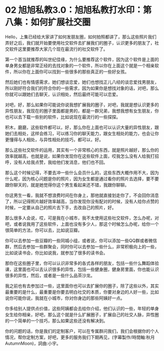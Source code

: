 # 02 旭旭私教3.0：旭旭私教打水印：第八集：如何扩展社交圈

Hello，上集已经给大家讲了如何发朋友圈，如何拍照都讲了，那么这些照片我们弄好之后，我们就开始要使用社交软件去扩展我们的圈子，认识更多的朋友了，社交软件这里要推荐大家几个现在最流行的社交软件了。

第一个首当就推荐的叫世纪佳缘，为什么要推荐这个软件，因为这个软件是上面的单身男女都是非常正经的去找对象的一个软件，所以你在上面这个就是一个相亲软件，所以你在上面你可以找到一些很多的那些真正的一些好女孩。

然后她们也有情感需求，她们想谈恋爱，她们也想找正儿八经的谈恋爱找男朋友，所以刚好符合我们的符合你的一些需求，因为如果你是想找对象的话，对吧，那么你就可以跟她们去聊天，认识相处，然后最终可能可以恋爱。

对吧，好，那么如果你可能说你说我想扩展我的圈子，对吧，我就是想认识更多的异性朋友，我现在的圈子里面都是男的，都是一群兄弟，我想我想有女生朋友，你也可以去下载一些别的软件，比如说现在最流行的一些探探。

积木，磨磨，这些软件都可以，好，那么你在上面也可以认识大量的异性朋友，跟她们去相处，这样会练习，可以练习你的聊天能力，跟女生相处的能力，也会让你更懂得与人相处，与异性相处的技巧，都可以，好。

那么这些社交软件的运用，其实有一个非常核心的东西，就是照片越好，那么你的效率就越高，也就是说，如果你发现你在这些软件上面，哎我怎么没有人给我打招呼，没有人给我点赞，我给他们发消息，他们也不回。

那么这个时候记得，不要去冲一些什么会员什么的，这些东西大概作用不大，因为什么呢，因为核心问题是你的照片，因为女生都是通过看你的照片去选择，要不要跟你聊天的，就是她觉得你这个男生看起来还不错，我跟你聊聊。

你这男生一看，我就不想浪费时间在你身上，那他就直接划走你了，不会回你消息了，所以记得照片越好效率越高，当你发现你没有配对的时候，没有人给你点赞的时候，一定要从自己的照片去下手，去改自己的照片，好。

那么很多人会说，哎，可是我在小城市，我不太使用这些社交软件，怎么办呢，对吧，或者说我用了这些软件，上面也没有多少人，那这个时候怎么办呢，给你一个很简单的方法，你可以去，比如说豆瓣。

你可以去参加一些豆瓣的一些同城小组，或者说，你可以添加一些QQ群或者微信群，然后去参加一些群聚会，同时你可以去参加一些什么，非常积极向上的一些，比如说读书会，你比如说我，就参加了很多的读书会。

那你在这些圈子里，你可以认识非常多的各式各样的朋友，包括一些什么舞蹈体验课，这里面也可以去认识很多的异性，包括一些健身圈，健身房里面，你也能认识很多的异性，然后，或者是一些什么品茶沙龙。

我之前也有去参加过一些，这里面你也可以去扩展你的圈子，除了这些以外，其实最重要的是什么，最重要是你要去明白社交的本质，你要对身边的人好一些，比如说你可能你说，我就在小城市，你对你身边的那些阿姨好一点。

你多给别人提供点价值，这些阿姨都会去给你介绍，他们认识的一些，年轻的单身女生给你相亲，好吧，那么这个就是什么扩展圈子，扩展自己的社交人脉，异性圈的一个简单的一个技巧，那么如果这些还没有解决到。

你的问题的话，你是我们的定制客户，可以在专属群问我们，我们会根据你的个人情况，帮你定制方案，好吧，更多的服务我们下期再见，(字幕製作/時間軸:秋月AutumnMoon)，詞曲:小宇。

